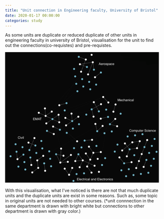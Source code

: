```yaml
---
title: "Unit connection in Engineering faculty, University of Bristol"
date: 2020-01-17 00:00:00
categories: study
---
```


As some units are duplicate or reduced duplicate of other units in engineering faculty in university of Bristol, visualisation for the unit to find out the connections(co-requistes) and pre-requistes.

![Image of Unit Nodes](./IMG_5589.PNG)

With this visualisation, what I've noticed is there are not that much duplicate units and the duplicate units are exist in some reasons.
Such as, some topic in original units are not needed to other courses.
(*unit connnection in the same department is drawn with bright white but connections to other department is drawn with gray color.)

